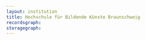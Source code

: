 ```yaml
---
layout: institution
title: Hochschule für Bildende Künste Braunschweig
recordsgraph: 
storagegraph: 
---
```


